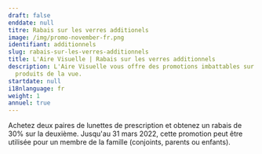 ```yaml
---
draft: false
enddate: null
titre: Rabais sur les verres additionels
image: /img/promo-november-fr.png
identifiant: additionnels
slug: rabais-sur-les-verres-additionnels
title: L'Aire Visuelle | Rabais sur les verres additionnels
description: L'Aire Visuelle vous offre des promotions imbattables sur tous
  produits de la vue.
startdate: null
i18nlanguage: fr
weight: 1
annuel: true
---
```

Achetez deux paires de lunettes de prescription et obtenez un rabais de 30% sur la deuxième. Jusqu'au 31 mars 2022, cette promotion peut être utilisée pour un membre de la famille (conjoints, parents ou enfants).